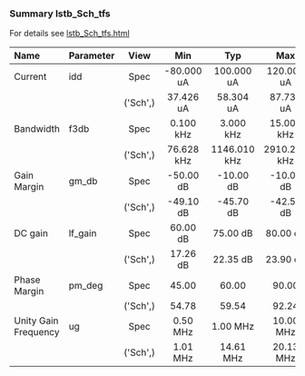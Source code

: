 ### Summary lstb_Sch_tfs

For details see <a href='lstb_Sch_tfs.html'>lstb_Sch_tfs.html</a>

|**Name**|**Parameter**|**View**|**Min** | **Typ** | **Max**|
|:---|:---|:---:|:---:|:---:|:---:|
|Current|idd | Spec | -80.000 uA | 100.000 uA | 120.000 uA |
| | | ('Sch',)|37.426 uA | 58.304 uA | 87.732 uA |
|Bandwidth|f3db | Spec | 0.100 kHz | 3.000 kHz | 15.000 kHz |
| | | ('Sch',)|76.628 kHz | 1146.010 kHz | 2910.262 kHz |
|Gain Margin|gm\_db | Spec | -50.00 dB | -10.00 dB | -10.00 dB |
| | | ('Sch',)|-49.10 dB | -45.70 dB | -42.53 dB |
|DC gain|lf\_gain | Spec | 60.00 dB | 75.00 dB | 80.00 dB |
| | | ('Sch',)|17.26 dB | 22.35 dB | 23.90 dB |
|Phase Margin|pm\_deg | Spec | 45.00  | 60.00  | 90.00  |
| | | ('Sch',)|54.78  | 59.54  | 92.24  |
|Unity Gain Frequency|ug | Spec | 0.50 MHz | 1.00 MHz | 10.00 MHz |
| | | ('Sch',)|1.01 MHz | 14.61 MHz | 20.13 MHz |
